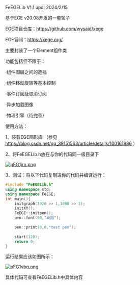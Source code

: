 FeEGELib V1.1
upd: 2024/2/15

基于EGE v20.08开发的一套轮子

EGE项目仓库：https://github.com/wysaid/xege

EGE官网：https://xege.org/

主要封装了一个Element组件类

功能包括但不限于：

  ·组件图层之间的遮挡
  
  ·组件移动旋转等基本控制
  
  ·事件订阅及取消订阅
  
  ·异步加载图像

  ·物理引擎（待完善）
  

使用方法：

1、装载EGE图形库 （参见 https://blog.csdn.net/qq_39151563/article/details/100161986 ）



2、将FeEGELib.h放在与你的代码同一级目录下

[![pFG1jrn.png](https://s11.ax1x.com/2024/02/15/pFG1jrn.png)](https://imgse.com/i/pFG1jrn)

3、测试：将以下代码复制进你的代码并编译运行：
```cpp
#include "FeEGELib.h" 
using namespace std;
using namespace FeEGE;
int main(){
	initgraph(1920 >> 1,1080 >> 1);
	initXY();
	FeEGE::initpen();
	pen::font(90,"幼圆");
	
	pen::print(0,0,"test pen");
	
	start(120);
	return 0;
}
```
运行结果应该如图所示：

[![pFG1vbq.png](https://s11.ax1x.com/2024/02/15/pFG1vbq.png)](https://imgse.com/i/pFG1vbq)

具体代码可查看FeEGELib.h中具体内容
